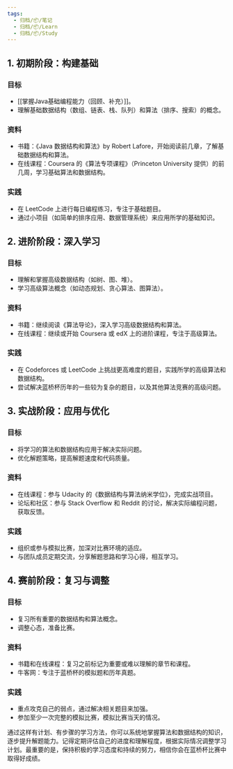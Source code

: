 ```yaml
---
tags:
  - 归档/📦/笔记
  - 归档/📦/Learn
  - 归档/📦/Study
---
```


## 1. 初期阶段：构建基础

### 目标

- [[掌握Java基础编程能力（回顾、补充）]]。
- 理解基础数据结构（数组、链表、栈、队列）和算法（排序、搜索）的概念。

### 资料

- 书籍：《Java 数据结构和算法》by Robert Lafore，开始阅读前几章，了解基础数据结构和算法。
- 在线课程：Coursera 的《算法专项课程》（Princeton University 提供）的前几周，学习基础算法和数据结构。

### 实践

- 在 LeetCode 上进行每日编程练习，专注于基础题目。
- 通过小项目（如简单的排序应用、数据管理系统）来应用所学的基础知识。

## 2. 进阶阶段：深入学习

### 目标

- 理解和掌握高级数据结构（如树、图、堆）。
- 学习高级算法概念（如动态规划、贪心算法、图算法）。

### 资料

- 书籍：继续阅读《算法导论》，深入学习高级数据结构和算法。
- 在线课程：继续或开始 Coursera 或 edX 上的进阶课程，专注于高级算法。

### 实践

- 在 Codeforces 或 LeetCode 上挑战更高难度的题目，实践所学的高级算法和数据结构。
- 尝试解决蓝桥杯历年的一些较为复杂的题目，以及其他算法竞赛的高级问题。

## 3. 实战阶段：应用与优化

### 目标

- 将学习的算法和数据结构应用于解决实际问题。
- 优化解题策略，提高解题速度和代码质量。

### 资料

- 在线课程：参与 Udacity 的《数据结构与算法纳米学位》，完成实战项目。
- 论坛和社区：参与 Stack Overflow 和 Reddit 的讨论，解决实际编程问题，获取反馈。

### 实践

- 组织或参与模拟比赛，加深对比赛环境的适应。
- 与团队成员定期交流，分享解题思路和学习心得，相互学习。

## 4. 赛前阶段：复习与调整

### 目标

- 复习所有重要的数据结构和算法概念。
- 调整心态，准备比赛。

### 资料

- 书籍和在线课程：复习之前标记为重要或难以理解的章节和课程。
- 牛客网：专注于蓝桥杯的模拟题和历年真题。

### 实践

- 重点攻克自己的弱点，通过解决相关题目来加强。
- 参加至少一次完整的模拟比赛，模拟比赛当天的情况。

通过这样有计划、有步骤的学习方法，你可以系统地掌握算法和数据结构的知识，逐步提升解题能力。记得定期评估自己的进度和理解程度，根据实际情况调整学习计划。最重要的是，保持积极的学习态度和持续的努力，相信你会在蓝桥杯比赛中取得好成绩。
